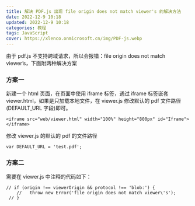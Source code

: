 ```yaml
---
title: 解决 PDF.js 出现 file origin does not match viewer's 的解决方法
date: 2022-12-9 10:18
updated: 2022-12-9 10:18
categories: 教程
tags: JavaScript
cover: https://xlenco.onmicrosoft.cn/img/PDF-js.webp
---
```


由于 pdf.js 不支持跨域请求，所以会报错：file origin does not match viewer’s，下面附两种解决方案

### 方案一

新建一个 html 页面，在页面中使用 iframe 标签，通过 iframe 标签嵌套 viewer.html，如果是只加载本地文件，在 viewer.js 修改默认的 pdf 文件路径(DEFAULT_URL 字段)即可。

```
<iframe src="web/viewer.html" width="100%" height="800px" id="Iframe"></iframe>
```

修改 viewer.js 的默认的 pdf 的文件路径

```
var DEFAULT_URL = 'test.pdf';
```

### 方案二

需要在 viewer.js 中注释的代码如下：

```
// if (origin !== viewerOrigin && protocol !== 'blob:') {
    //   throw new Error('file origin does not match viewer\'s');
 // }
```
